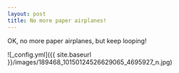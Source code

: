 ```yaml
---
layout: post
title: No more paper airplanes!
---
```


OK, no more paper airplanes, but keep looping!

![_config.yml]({{ site.baseurl }}/images/189468_10150124526629065_4695927_n.jpg)

